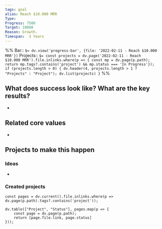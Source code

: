 ```yaml
---
tags: goal
alias: Reach $10.000 MRR
Type: 
Progress: 7500
Target: 10000
Reason: Growth.
Timespan:  3 Years
---
```

%%
Bar:: `$= dv.view('progress-bar', {file: '2022-02-11 - Reach $10.000 MRR'})`
Projects:: `$= const projects = dv.page('2022-02-11 - Reach $10.000 MRR').file.inlinks.where(p => { const mp = dv.page(p.path); return mp.tags?.contains('project') && mp.status === 'In Progress'}); if (projects.length > 0) { dv.header(4, projects.length > 1 ? "Projects" : "Project"); dv.list(projects) }`
%%


## What does success look like? What are the key results?
- 


## Related core values
- 

## Projects to make this happen
### Ideas
- 

### Created projects
```dataviewjs
const pages = dv.current().file.inlinks.where(p => dv.page(p.path).tags?.contains('project'));

dv.table(["Project", "Status"], pages.map(p => {
	const page = dv.page(p.path); 
	return [page.file.link, page.status]
}));
```

